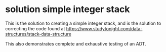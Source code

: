 # solution simple integer stack

This is the solution to creating a simple integer stack,
and is the solution to correcting the code found at
https://www.studytonight.com/data-structures/stack-data-structure

This also demonstrates complete and exhaustive testing of an ADT.
